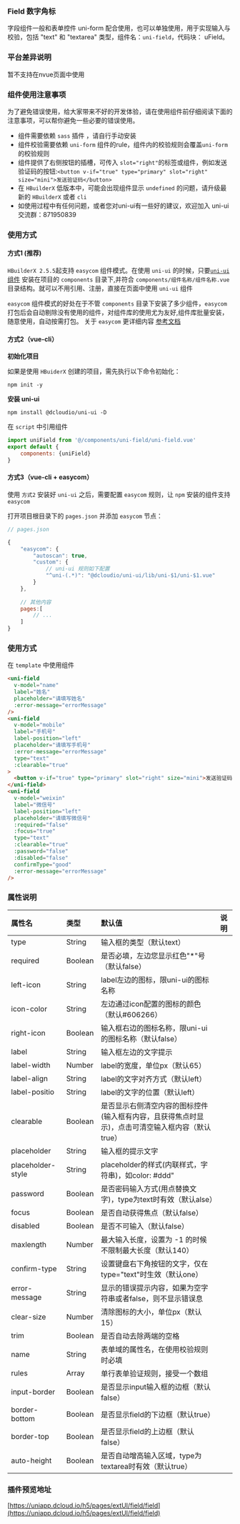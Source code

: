 ### Field 数字角标

字段组件一般和表单控件 uni-form 配合使用，也可以单独使用，用于实现输入与校验，包括 "text" 和 "textarea" 类型，组件名：``uni-field``，代码块： uField。

### 平台差异说明

暂不支持在nvue页面中使用

### 组件使用注意事项

为了避免错误使用，给大家带来不好的开发体验，请在使用组件前仔细阅读下面的注意事项，可以帮你避免一些必要的错误使用。

- 组件需要依赖 `sass` 插件 ，请自行手动安装
- 组件校验需要依赖 `uni-form` 组件的rule，组件内的校验规则会覆盖`uni-form` 的校验规则
- 组件提供了右侧按钮的插槽，可传入 ``slot="right"``的标签或组件，例如发送验证码的按钮:``<button v-if="true" type="primary" slot="right" size="mini">发送验证码</button>``
- 在 `HBuilderX` 低版本中，可能会出现组件显示 `undefined` 的问题，请升级最新的 `HBuilderX` 或者 `cli`
- 如使用过程中有任何问题，或者您对uni-ui有一些好的建议，欢迎加入 uni-ui 交流群：871950839

### 使用方式

#### 方式1 (推荐)

`HBuilderX 2.5.5`起支持 `easycom` 组件模式。在使用 `uni-ui` 的时候，只要[`uni-ui` 组件](https://ext.dcloud.net.cn/plugin?id=55) 安装在项目的 `components` 目录下,并符合 `components/组件名称/组件名称.vue` 目录结构。就可以不用引用、注册，直接在页面中使用 `uni-ui` 组件

`easycom` 组件模式的好处在于不管 `components` 目录下安装了多少组件，`easycom` 打包后会自动剔除没有使用的组件，对组件库的使用尤为友好,组件库批量安装，随意使用，自动按需打包。 关于 `easycom` 更详细内容 [参考文档](https://uniapp.dcloud.io/collocation/pages?id=easycom)

#### 方式2（vue-cli）

**初始化项目**

如果是使用 `HBuiderX` 创建的项目，需先执行以下命令初始化：

```
npm init -y
```

**安装 uni-ui**

```
npm install @dcloudio/uni-ui -D
```

在 ``script`` 中引用组件

```javascript
import uniField from '@/components/uni-field/uni-field.vue'
export default {
    components: {uniField}
}
```

#### 方式3（vue-cli + easycom）

使用 `方式2` 安装好 `uni-ui` 之后，需要配置 `easycom` 规则，让 `npm` 安装的组件支持  `easycom`

打开项目根目录下的 `pages.json` 并添加 `easycom` 节点：

```javascript
// pages.json

{
	"easycom": {
		"autoscan": true,
		"custom": {
			// uni-ui 规则如下配置
			"^uni-(.*)": "@dcloudio/uni-ui/lib/uni-$1/uni-$1.vue"
		}
	},
	
	// 其他内容
	pages:[
		// ...
	]
}

```

### 使用方式

在 ``template`` 中使用组件

```html
<uni-field
  v-model="name"
  label="姓名"
  placeholder="请填写姓名"
  :error-message="errorMessage"
/>
<uni-field
  v-model="mobile"
  label="手机号"
  label-position="left"
  placeholder="请填写手机号"
  :error-message="errorMessage"
  type="text"
  :clearable="true"
>
  <button v-if="true" type="primary" slot="right" size="mini">发送验证码</button>
</uni-field>
<uni-field
  v-model="weixin"
  label="微信号"
  label-position="left"
  placeholder="请填写微信号"
  :required="false"
  :focus="true"
  type="text"
  :clearable="true"
  :password="false"
  :disabled="false"
  confirmType="good"
  :error-message="errorMessage"
/>
```

### 属性说明

属性名|类型|默认值|说明
:-|:-|:-|:-
type|String|            输入框的类型（默认text）|
required|Boolean|        是否必填，左边您显示红色"*"号（默认false）|
left-icon|String|        label左边的图标，限uni-ui的图标名称|
icon-color|String|       左边通过icon配置的图标的颜色（默认#606266）|
right-icon|Boolean|       输入框右边的图标名称，限uni-ui的图标名称（默认false）|
label|String|             输入框左边的文字提示|
label-width|Number|        label的宽度，单位px（默认65）|
label-align|String|        label的文字对齐方式（默认left）|
label-positio|String|         label的文字的位置（默认left）|
clearable|Boolean|            是否显示右侧清空内容的图标控件(输入框有内容，且获得焦点时显示)，点击可清空输入框内容（默认true）|
placeholder|String|         输入框的提示文字|
placeholder-style|String|                placeholder的样式(内联样式，字符串)，如color: #ddd"|
password|Boolean|           是否密码输入方式(用点替换文字)，type为text时有效（默认alse）|
focus|Boolean|              是否自动获得焦点（默认false）|
disabled|Boolean|        是否不可输入（默认false）|
maxlength|Number|        最大输入长度，设置为 -1 的时候不限制最大长度（默认140）|
confirm-type|String|         设置键盘右下角按钮的文字，仅在type="text"时生效（默认one）|
error-message|String|        显示的错误提示内容，如果为空字符串或者false，则不显示错误息|
clear-size|Number|       清除图标的大小，单位px（默认15）|
trim|Boolean|               是否自动去除两端的空格|
name|String|        表单域的属性名，在使用校验规则时必填|
rules|Array|       单行表单验证规则，接受一个数组|
input-border|Boolean|         是否显示input输入框的边框（默认false）|
border-bottom|Boolean|       是否显示field的下边框（默认true）|
border-top|Boolean|        是否显示field的上边框（默认false）|
auto-height|Boolean|         是否自动增高输入区域，type为textarea时有效（默认true）|

### 插件预览地址

[https://uniapp.dcloud.io/h5/pages/extUI/field/field](https://uniapp.dcloud.io/h5/pages/extUI/field/field)
